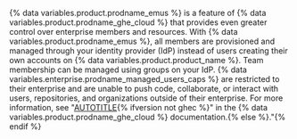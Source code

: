 {% data variables.product.prodname_emus %} is a feature of {% data variables.product.prodname_ghe_cloud %} that provides even greater control over enterprise members and resources. With {% data variables.product.prodname_emus %}, all members are provisioned and managed through your identity provider (IdP) instead of users creating their own accounts on {% data variables.product.product_name %}. Team membership can be managed using groups on your IdP. {% data variables.enterprise.prodname_managed_users_caps %} are restricted to their enterprise and are unable to push code, collaborate, or interact with users, repositories, and organizations outside of their enterprise. For more information, see "[AUTOTITLE](/enterprise-cloud@latest/admin/identity-and-access-management/using-enterprise-managed-users-for-iam/about-enterprise-managed-users){% ifversion not ghec %}" in the {% data variables.product.prodname_ghe_cloud %} documentation.{% else %}."{% endif %}
